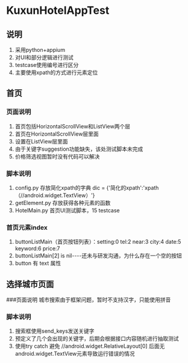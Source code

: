 KuxunHotelAppTest
=================
说明
---
1. 采用python+appium
2. 对UI和部分逻辑进行测试
3. testcase使用编号进行区分
4. 主要使用xpath的方式进行元素定位

首页
----
### 页面说明
1. 首页包括HorizontalScrollView和ListView两个层
2. 首页在HorizontalScrollView层里面
3. 设置在ListView层里面
4. 由于关键字suggestion功能缺失，该处测试脚本未完成
5. 价格筛选视图暂时没有代码可以解决

### 脚本说明
1. config.py 存放简化xpath的字典 dic = {'简化的xpath':'xpath（//android.widget.TextView）'}
2. getElement.py 存放获得各种元素的函数
3. HotelMain.py 首页UI测试脚本，15 testcase

### 首页元素index
1. buttonListMain（首页按钮列表）：setting:0 tel:2 near:3 city:4 date:5 keyword:6 price:7
2. buttonListMain[2] is nil----还未与研发沟通，为什么存在一个空的按钮
3. button 有 text 属性

选择城市页面
----
###页面说明
城市搜索由于框架问题，暂时不支持汉字，只能使用拼音

### 脚本说明
1. 搜索框使用send_keys发送关键字
2. 预定义了几个会出现的关键字，后期会根据接口内容随机进行抽取测试
3. 使用try catch 避免 //android.widget.RelativeLayout[0] 后面无 android.widget.TextView元素导致运行错误的情况





